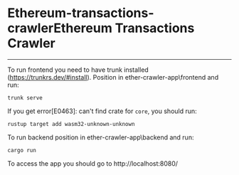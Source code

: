 # Ethereum-transactions-crawlerEthereum Transactions Crawler
---
To run frontend you need to have trunk installed (https://trunkrs.dev/#install).
Position in ether-crawler-app\frontend and run:
```
trunk serve
```
If you get error[E0463]: can't find crate for `core`, you should run:
```
rustup target add wasm32-unknown-unknown
```
To run backend position in ether-crawler-app\backend and run:
```
cargo run
```
To access the app you should go to http://localhost:8080/

